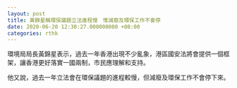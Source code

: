 ```yaml
---
layout: post
title: 黃錦星稱環保議題立法進程慢　惟減廢及環保工作不會停
date: 2020-06-20 12:30:27.000000000 +08:00
categories: rthk
---
```


環境局局長黃錦星表示，過去一年香港出現不少亂象，港區國安法將會提供一個框架，讓香港更好落實一國兩制，市民應理解和支持。

他又說，過去一年立法會在環保議題的進程較慢，但減廢及環保工作不會停下來。
